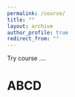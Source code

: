 ```yaml
---
permalink: /course/
title: ""
layout: archive
author_profile: true
redirect_from: ""
---
```


Try course ....

# ABCD
